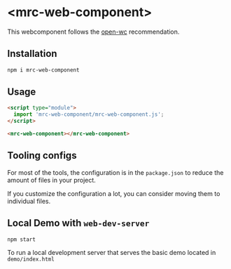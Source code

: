 # \<mrc-web-component>

This webcomponent follows the [open-wc](https://github.com/open-wc/open-wc) recommendation.

## Installation
```bash
npm i mrc-web-component
```

## Usage
```html
<script type="module">
  import 'mrc-web-component/mrc-web-component.js';
</script>

<mrc-web-component></mrc-web-component>
```



## Tooling configs

For most of the tools, the configuration is in the `package.json` to reduce the amount of files in your project.

If you customize the configuration a lot, you can consider moving them to individual files.

## Local Demo with `web-dev-server`
```bash
npm start
```
To run a local development server that serves the basic demo located in `demo/index.html`
